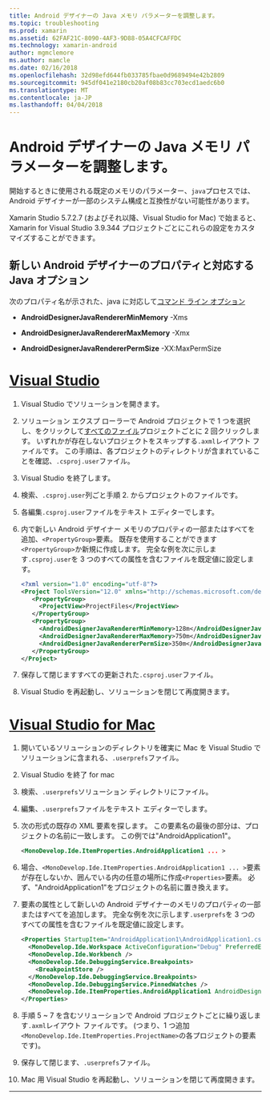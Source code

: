 ```yaml
---
title: Android デザイナーの Java メモリ パラメーターを調整します。
ms.topic: troubleshooting
ms.prod: xamarin
ms.assetid: 62FAF21C-8090-4AF3-9D88-05A4CFCAFFDC
ms.technology: xamarin-android
author: mgmclemore
ms.author: mamcle
ms.date: 02/16/2018
ms.openlocfilehash: 32d98efd644fb033785fbae0d9689494e42b2809
ms.sourcegitcommit: 945df041e2180cb20af08b83cc703ecd1aedc6b0
ms.translationtype: MT
ms.contentlocale: ja-JP
ms.lasthandoff: 04/04/2018
---
```

# <a name="adjusting-java-memory-parameters-for-the-android-designer"></a>Android デザイナーの Java メモリ パラメーターを調整します。

開始するときに使用される既定のメモリのパラメーター、`java`プロセスでは、Android デザイナーが一部のシステム構成と互換性がない可能性があります。

Xamarin Studio 5.7.2.7 (およびそれ以降、Visual Studio for Mac) で始まると、Xamarin for Visual Studio 3.9.344 プロジェクトごとにこれらの設定をカスタマイズすることができます。

## <a name="new-android-designer-properties-and-corresponding-java-options"></a>新しい Android デザイナーのプロパティと対応する Java オプション

次のプロパティ名が示された、java に対応して[コマンド ライン オプション](http://docs.oracle.com/javase/7/docs/technotes/tools/windows/java.html)

- **AndroidDesignerJavaRendererMinMemory** -Xms

- **AndroidDesignerJavaRendererMaxMemory** -Xmx

- **AndroidDesignerJavaRendererPermSize** -XX:MaxPermSize


# <a name="visual-studiotabvswin"></a>[Visual Studio](#tab/vswin)

1.  Visual Studio でソリューションを開きます。

2.  ソリューション エクスプ ローラーで Android プロジェクトで 1 つを選択し、をクリックして[すべてのファイル](https://msdn.microsoft.com/en-us/library/4afxey9h.aspx)プロジェクトごとに 2 回クリックします。 いずれかが存在しないプロジェクトをスキップする`.axml`レイアウト ファイルです。 この手順は、各プロジェクトのディレクトリが含まれていることを確認、`.csproj.user`ファイル。

3.  Visual Studio を終了します。

4.  検索、`.csproj.user`列ごと手順 2. からプロジェクトのファイルです。

5.  各編集`.csproj.user`ファイルをテキスト エディターでします。

6.  内で新しい Android デザイナー メモリのプロパティの一部またはすべてを追加、`<PropertyGroup>`要素。 既存を使用することができます`<PropertyGroup>`か新規に作成します。 完全な例を次に示します`.csproj.user`を 3 つのすべての属性を含むファイルを既定値に設定します。

    ```xml
    <?xml version="1.0" encoding="utf-8"?>
    <Project ToolsVersion="12.0" xmlns="http://schemas.microsoft.com/developer/msbuild/2003">
       <PropertyGroup>
         <ProjectView>ProjectFiles</ProjectView>
       </PropertyGroup>
       <PropertyGroup>
         <AndroidDesignerJavaRendererMinMemory>128m</AndroidDesignerJavaRendererMinMemory>
         <AndroidDesignerJavaRendererMaxMemory>750m</AndroidDesignerJavaRendererMaxMemory>
         <AndroidDesignerJavaRendererPermSize>350m</AndroidDesignerJavaRendererPermSize>
       </PropertyGroup>
    </Project>
    ```

7.  保存して閉じますすべての更新された`.csproj.user`ファイル。

8.  Visual Studio を再起動し、ソリューションを閉じて再度開きます。

# <a name="visual-studio-for-mactabvsmac"></a>[Visual Studio for Mac](#tab/vsmac)

1.  開いているソリューションのディレクトリを確実に Mac を Visual Studio でソリューションに含まれる、`.userprefs`ファイル。

2.  Visual Studio を終了 for mac

3.  検索、`.userprefs`ソリューション ディレクトリにファイル。

4.  編集、`.userprefs`ファイルをテキスト エディターでします。

5.  次の形式の既存の XML 要素を探します。 この要素名の最後の部分は、プロジェクトの名前に一致します。 この例では"AndroidApplication1"。

    ```xml
    <MonoDevelop.Ide.ItemProperties.AndroidApplication1 ... >
    ```

6.  場合、`<MonoDevelop.Ide.ItemProperties.AndroidApplication1 ... >`要素が存在しないか、囲んでいる内の任意の場所に作成`<Properties>`要素。 必ず、"AndroidApplication1"をプロジェクトの名前に置き換えます。

7.  要素の属性として新しいの Android デザイナーのメモリのプロパティの一部またはすべてを追加します。 完全な例を次に示します`.userprefs`を 3 つのすべての属性を含むファイルを既定値に設定します。

    ```xml
    <Properties StartupItem="AndroidApplication1\AndroidApplication1.csproj">
      <MonoDevelop.Ide.Workspace ActiveConfiguration="Debug" PreferredExecutionTarget="Android.SelectDevice" />
      <MonoDevelop.Ide.Workbench />
      <MonoDevelop.Ide.DebuggingService.Breakpoints>
        <BreakpointStore />
      </MonoDevelop.Ide.DebuggingService.Breakpoints>
      <MonoDevelop.Ide.DebuggingService.PinnedWatches />
      <MonoDevelop.Ide.ItemProperties.AndroidApplication1 AndroidDesignerJavaRendererMinMemory="128m" AndroidDesignerJavaRendererMaxMemory="750m" AndroidDesignerJavaRendererPermSize="350m" />
    </Properties>
    ```

8.  手順 5 ~ 7 を含むソリューションで Android プロジェクトごとに繰り返します`.axml`レイアウト ファイルです。 (つまり、1 つ追加`<MonoDevelop.Ide.ItemProperties.ProjectName>`の各プロジェクトの要素です)。

9.  保存して閉じます、`.userprefs`ファイル。

10. Mac 用 Visual Studio を再起動し、ソリューションを閉じて再度開きます。

-----

